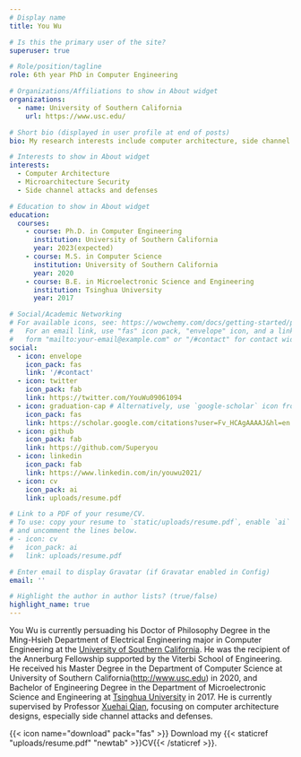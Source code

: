 ```yaml
---
# Display name
title: You Wu

# Is this the primary user of the site?
superuser: true

# Role/position/tagline
role: 6th year PhD in Computer Engineering

# Organizations/Affiliations to show in About widget
organizations:
  - name: University of Southern California
    url: https://www.usc.edu/

# Short bio (displayed in user profile at end of posts)
bio: My research interests include computer architecture, side channel attacks and microarchitecture security problems.

# Interests to show in About widget
interests:
  - Computer Architecture
  - Microarchitecture Security
  - Side channel attacks and defenses

# Education to show in About widget
education:
  courses:
    - course: Ph.D. in Computer Engineering
      institution: University of Southern California
      year: 2023(expected)
    - course: M.S. in Computer Science
      institution: University of Southern California
      year: 2020
    - course: B.E. in Microelectronic Science and Engineering
      institution: Tsinghua University
      year: 2017

# Social/Academic Networking
# For available icons, see: https://wowchemy.com/docs/getting-started/page-builder/#icons
#   For an email link, use "fas" icon pack, "envelope" icon, and a link in the
#   form "mailto:your-email@example.com" or "/#contact" for contact widget.
social:
  - icon: envelope
    icon_pack: fas
    link: '/#contact'
  - icon: twitter
    icon_pack: fab
    link: https://twitter.com/YouWu09061094
  - icon: graduation-cap # Alternatively, use `google-scholar` icon from `ai` icon pack
    icon_pack: fas
    link: https://scholar.google.com/citations?user=Fv_HCAgAAAAJ&hl=en
  - icon: github
    icon_pack: fab
    link: https://github.com/Superyou
  - icon: linkedin
    icon_pack: fab
    link: https://www.linkedin.com/in/youwu2021/
  - icon: cv
    icon_pack: ai
    link: uploads/resume.pdf

# Link to a PDF of your resume/CV.
# To use: copy your resume to `static/uploads/resume.pdf`, enable `ai` icons in `params.toml`,
# and uncomment the lines below.
# - icon: cv
#   icon_pack: ai
#   link: uploads/resume.pdf

# Enter email to display Gravatar (if Gravatar enabled in Config)
email: ''

# Highlight the author in author lists? (true/false)
highlight_name: true
---
```



You Wu is currently persuading his Doctor of Philosophy Degree in the Ming-Hsieh Department of Electrical Engineering major in Computer Engineering at the [University of Southern California](http://www.usc.edu). He was the recipient of the Annerburg Fellowship supported by the Viterbi School of Engineering. He received his Master Degree in the Department of Computer Science at University of Southern California(http://www.usc.edu) in 2020, and Bachelor of Engineering Degree in the Department of Microelectronic Science and Engineering at [Tsinghua University](http://www.tsinghua.edu.cn/) in 2017. He is currently supervised by Professor [Xuehai Qian](http://alchem.usc.edu/portal/xuehaiq.html/), focusing on computer architecture designs, especially side channel attacks and defenses.



{{< icon name="download" pack="fas" >}} Download my {{< staticref "uploads/resume.pdf" "newtab" >}}CV{{< /staticref >}}.
